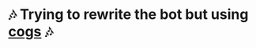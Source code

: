 <h1>🎶 Trying to rewrite the bot but using <a href="https://discordpy.readthedocs.io/en/stable/ext/commands/cogs.html#" target="_blank">cogs</a> 🎶</h1>

